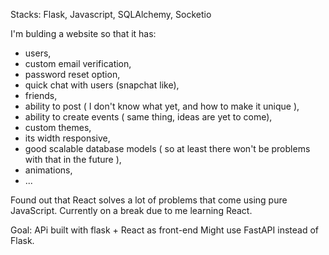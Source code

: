 Stacks: Flask, Javascript, SQLAlchemy, Socketio

I'm bulding a website so that it has:
- users,
- custom email verification,
- password reset option,
- quick chat with users (snapchat like),
- friends,
- ability to post ( I don't know what yet, and how to make it unique ),
- ability to create events ( same thing, ideas are yet to come),
- custom themes,
- its width responsive,
- good scalable database models ( so at least there won't be problems with that in the future ),
- animations,
- ...

Found out that React solves a lot of problems that come using pure JavaScript.
Currently on a break due to me learning React.


Goal:
APi built with flask + React as front-end
Might use FastAPI instead of Flask.
